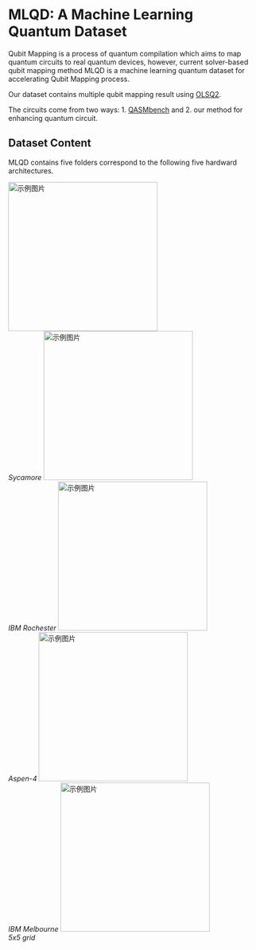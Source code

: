 # MLQD: A Machine Learning Quantum Dataset
Qubit Mapping is a process of quantum compilation which aims to map quantum circuits to real quantum devices, however, current solver-based qubit mapping method MLQD is a machine learning quantum dataset for accelerating Qubit Mapping process.

Our dataset contains multiple qubit mapping result using [OLSQ2](https://github.com/WanHsuanLin/OLSQ2).

The circuits come from two ways: 1. [QASMbench](https://github.com/pnnl/QASMBench) and 2. our method for enhancing quantum circuit. 

## Dataset Content
MLQD contains five folders correspond to the following five hardward architectures.


<img src="https://github.com/user-attachments/assets/b883a3c4-9a61-4847-8855-aea73f7f3421" alt="示例图片" width="300"/>
<br>
<em>Sycamore</em>

<img src="https://github.com/user-attachments/assets/6e117a25-56d2-41fe-9a4b-247255bbc445" alt="示例图片" width="300"/>
<br>
<em>IBM Rochester</em>


<img src="https://github.com/user-attachments/assets/d37ee300-571a-4869-baf4-796a8deaf7a8" alt="示例图片" width="300"/>
<br>
<em>Aspen-4</em>


<img src="https://github.com/user-attachments/assets/62aa30a5-6c71-4b4f-a1ca-f6146d526a15" alt="示例图片" width="300"/>
<br>
<em>IBM Melbourne</em>


<img src="https://github.com/user-attachments/assets/032b3ba3-fc46-438d-91df-ff9ebe430a73" alt="示例图片" width="300"/>
<br>
<em>5x5 grid</em>
